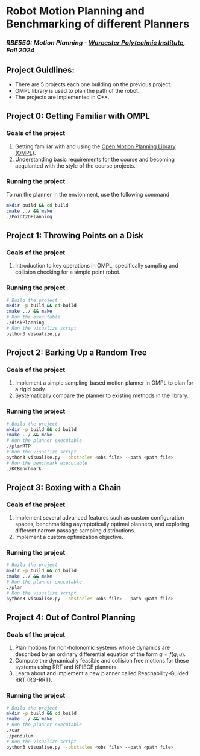 # Robot Motion Planning and Benchmarking of different Planners

### *RBE550: Motion Planning - [Worcester Polytechnic Institute](https://www.wpi.edu/), Fall 2024*

## Project Guidlines:
- There are 5 projects each one building on the previous project. 
- OMPL library is used to plan the path of the robot. 
- The projects are implemented in C++.

## Project 0: Getting Familiar with OMPL

### Goals of the project
1. Getting familiar with and using the [Open Motion Planning Library (OMPL)](https://ompl.kavrakilab.org/).
2. Understanding basic requirements for the course and becoming acquianted with the style of the course projects.

### Running the project
To run the planner in the envionment, use the following command
```bash
mkdir build && cd build
cmake ../ && make
./Point2DPlanning
```
## Project 1: Throwing Points on a Disk

### Goals of the project
1. Introduction to key operations in OMPL, specifically sampling and collision checking for a simple point robot.

### Running the project
```bash
# Build the project
mkdir -p build && cd build
cmake ../ && make
# Run the executable
./diskPlanning
# Run the visualize script
python3 visualize.py
```

## Project 2: Barking Up a Random Tree

### Goals of the project
1. Implement a simple sampling-based motion planner in OMPL to plan for a rigid body.
2. Systematically compare the planner to existing methods in the library.

### Running the project
```bash
# Build the project
mkdir -p build && cd build
cmake ../ && make
# Run the planner executable
./planRTP
# Run the visualize script
python3 visualise.py --obstacles <obs file> --path <path file>
# Run the benchmark executable
./KCBenchmark
```

## Project 3: Boxing with a Chain

### Goals of the project
1. Implement several advanced features such as custom configuration spaces, benchmarking asymptotically optimal planners, and exploring different narrow passage sampling distributions.
2. Implement a custom optimization objective.

### Running the project
```bash
# Build the project
mkdir -p build && cd build
cmake ../ && make
# Run the planner executable
./plan
# Run the visualize script
python3 visualise.py --obstacles <obs file> --path <path file>
```

## Project 4: Out of Control Planning

### Goals of the project
1. Plan motions for non-holonomic systems whose dynamics are described by an ordinary differential equation of the form $\dot{q} = f(q,u).$
2. Compute the dynamically feasible and collision free motions for these systems using RRT and KPIECE planners.
3. Learn about and implement a new planner called Reachability-Guided RRT (RG-RRT).

### Running the project
```bash
# Build the project
mkdir -p build && cd build
cmake ../ && make
# Run the planner executable
./car
./pendulum
# Run the visualize script
python3 visualise.py --obstacles <obs file> --path <path file>
```